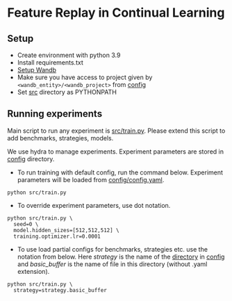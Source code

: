 # Feature Replay in Continual Learning

## Setup
* Create environment with python 3.9
* Install requirements.txt
* [Setup Wandb](https://docs.wandb.ai/quickstart)
* Make sure you have access to project given by `<wandb_entity>/<wandb_project>` from [config](config)
* Set [src](src) directory as PYTHONPATH

## Running experiments
Main script to run any experiment is [src/train.py](src/train.py). 
Please extend this script to add benchmarks, strategies, models.

We use hydra to manage experiments. Experiment parameters are stored in [config](config) directory. 

* To run training with default config, run the command below. 
Experiment parameters will be loaded from [config/config.yaml](config/config.yaml).
```shell
python src/train.py
```
* To override experiment parameters, use dot notation.
```shell
python src/train.py \
  seed=0 \
  model.hidden_sizes=[512,512,512] \
  training.optimizer.lr=0.0001
```
* To use load partial configs for benchmarks, strategies etc. use the notation from below.
Here *strategy* is the name of the [directory](config/strategy) in [config](config) and 
*basic_buffer* is the name of file in this directory (without .yaml extension).
```shell
python src/train.py \
  strategy=strategy.basic_buffer
```
